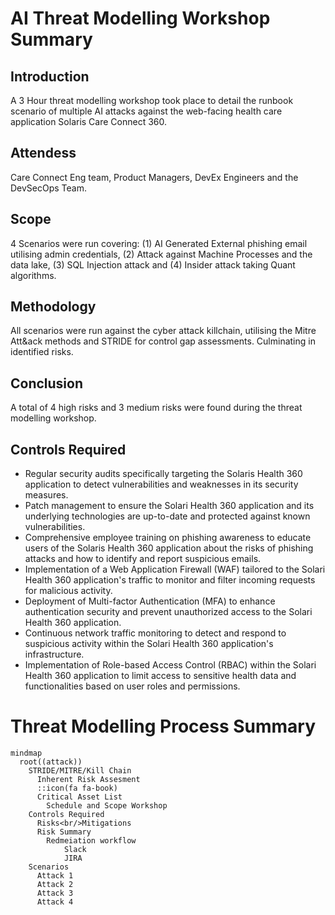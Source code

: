 # AI Threat Modelling Workshop Summary
## Introduction
A 3 Hour threat modelling workshop took place to detail the runbook scenario of multiple AI attacks against the web-facing health care application Solaris Care Connect 360.
## Attendess
Care Connect Eng team, Product Managers, DevEx Engineers and the DevSecOps Team.
## Scope
4 Scenarios were run covering: (1) AI Generated External phishing email utilising admin credentials, (2) Attack against Machine Processes and the data lake, (3) SQL Injection attack and (4) Insider attack taking Quant algorithms.
## Methodology
All scenarios were run against the cyber attack killchain, utilising the Mitre Att&ack methods and STRIDE for control gap assessments. Culminating in identified risks.
## Conclusion
A total of 4 high risks and 3 medium risks were found during the threat modelling workshop.
## Controls Required
- Regular security audits specifically targeting the Solaris Health 360 application to detect vulnerabilities and weaknesses in its security measures.
- Patch management to ensure the Solari Health 360 application and its underlying technologies are up-to-date and protected against known vulnerabilities.
- Comprehensive employee training on phishing awareness to educate users of the Solaris Health 360 application about the risks of phishing attacks and how to identify and report suspicious emails.
- Implementation of a Web Application Firewall (WAF) tailored to the Solari Health 360 application's traffic to monitor and filter incoming requests for malicious activity.
- Deployment of Multi-factor Authentication (MFA) to enhance authentication security and prevent unauthorized access to the Solari Health 360 application.
- Continuous network traffic monitoring to detect and respond to suspicious activity within the Solari Health 360 application's infrastructure.
- Implementation of Role-based Access Control (RBAC) within the Solari Health 360 application to limit access to sensitive health data and functionalities based on user roles and permissions.
# Threat Modelling Process Summary
```mermaid
mindmap
  root((attack))
    STRIDE/MITRE/Kill Chain
      Inherent Risk Assesment
      ::icon(fa fa-book)
      Critical Asset List
        Schedule and Scope Workshop
    Controls Required
      Risks<br/>Mitigations
      Risk Summary
        Redmeiation workflow
            Slack
            JIRA
    Scenarios
      Attack 1
      Attack 2
      Attack 3
      Attack 4
